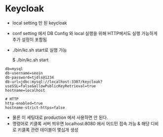 Keycloak
========

- local setting 만 된 keycloak
- conf setting 에서 DB Config 와 local 실행을 위해 HTTP에서도 실행 가능하게 추가 설정이 포함됨
- ./bin/kc.sh start로 실행 가능

    $ ./bin/kc.sh start

```shell
db=mysql
db-username=seoin
db-password=tjdls@1234
db-url=jdbc:mysql://localhost:3307/keycloak?useSSL=false&allowPublicKeyRetrieval=true
hostname=localhost

# HTTP
http-enabled=true
hostname-strict-https=false
```

- 물론 이 세팅대로 production 에서 사용하면 안 된다.
- 명령어로 키클록 서버 띄우면 localhost:8080 에서 어드민 접속 가능 & 해당 디비로 키클록 관련 테이블이 몇십개 생성